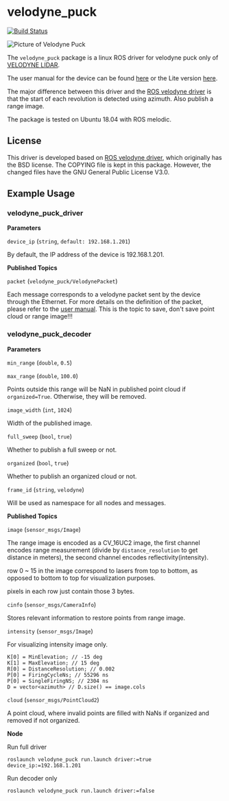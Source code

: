# velodyne_puck

[![Build Status](https://travis-ci.org/KumarRobotics/velodyne_puck.svg?branch=master)](https://travis-ci.org/KumarRobotics/velodyne_puck)

![Picture of Velodyne Puck](http://velodynelidar.com/images/products/vlp-16/puck.png)

The `velodyne_puck` package is a linux ROS driver for velodyne puck only of [VELODYNE LIDAR](http://velodynelidar.com/).

The user manual for the device can be found [here](http://velodynelidar.com/vlp-16.html) or the Lite version [here](http://velodynelidar.com/vlp-16-lite.html).

The major difference between this driver and the [ROS velodyne driver](http://wiki.ros.org/velodyne_driver) is that the start of each revolution is detected using azimuth. Also publish a range image.

The package is tested on Ubuntu 18.04 with ROS melodic.

## License

This driver is developed based on [ROS velodyne driver](http://wiki.ros.org/velodyne_driver), which originally has the BSD license. The COPYING file is kept in this package. However, the changed files have the GNU General Public License V3.0.

## Example Usage

### velodyne_puck_driver

**Parameters**

`device_ip` (`string`, `default: 192.168.1.201`)

By default, the IP address of the device is 192.168.1.201.

**Published Topics**

`packet` (`velodyne_puck/VelodynePacket`)

Each message corresponds to a velodyne packet sent by the device through the Ethernet. For more details on the definition of the packet, please refer to the [user manual](http://velodynelidar.com/docs/manuals/63-9243%20Rev%20B%20User%20Manual%20and%20Programming%20Guide,VLP-16.pdf).
This is the topic to save, don't save point cloud or range image!!!

### velodyne_puck_decoder

**Parameters**

`min_range` (`double`, `0.5`)

`max_range` (`double`, `100.0`)

Points outside this range will be NaN in published point cloud if `organized=True`.
Otherwise, they will be removed.

`image_width` (`int`, `1024`)

Width of the published image.

`full_sweep` (`bool`, `true`)

Whether to publish a full sweep or not.

`organized` (`bool`, `true`)

Whether to publish an organized cloud or not. 

`frame_id` (`string`, `velodyne`)

Will be used as namespace for all nodes and messages.

**Published Topics**

`image` (`sensor_msgs/Image`)

The range image is encoded as a CV_16UC2 image, the first channel encodes range measurement (divide by `distance_resolution` to get distance in meters), the second channel encodes reflectivity(intensity).

row 0 ~ 15 in the image correspond to lasers from top to bottom, as opposed to bottom to top for visualization purposes.

pixels in each row just contain those 3 bytes.

`cinfo` (`sensor_msgs/CameraInfo`)

Stores relevant information to restore points from range image.

`intensity` (`sensor_msgs/Image`)

For visualizing intensity image only.


```
K[0] = MinElevation; // -15 deg
K[1] = MaxElevation; // 15 deg
R[0] = DistanceResolution; // 0.002
P[0] = FiringCycleNs; // 55296 ns
P[0] = SingleFiringNS; // 2304 ns
D = vector<azimuth> // D.size() == image.cols
```

`cloud` (`sensor_msgs/PointCloud2`)

A point cloud, where invalid points are filled with NaNs if organized and removed if not organized.

**Node**

Run full driver
```
roslaunch velodyne_puck run.launch driver:=true device_ip:=192.168.1.201
```

Run decoder only
```
roslaunch velodyne_puck run.launch driver:=false
```
